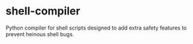 # shell-compiler
Python compiler for shell scripts designed to add extra safety features to prevent heinous shell bugs.
